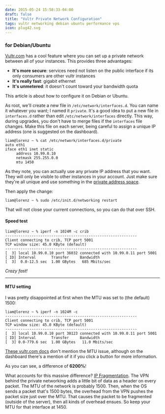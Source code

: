 ```yaml
---
date: 2015-05-24 15:58:33-04:00
draft: false
title: "Vultr Private Network Configuration"
tags: vultr networking debian ubuntu performance vps
icon: plug42.svg
---
```


### for Debian/Ubuntu

[Vultr.com](http://www.vultr.com/?ref=6831514) has a cool feature where you can set up a private network between all of your instances. This provides three advantages:

* **It's more secure**: services need not listen on the public interface if its only consumers are other vultr instances
* **It's really fast**: gigabit ethernet
* **It's unmetered**: it doesn't count toward your bandwidth quota

This article is about how to configure it on Debian or Ubuntu.

<!--more-->

As root, we'll create a new file in `/etc/network/interfaces.d`. You can name it whatever you want; I named it `private`. It's a good idea to put a new file in `interfaces.d` rather than edit `/etc/network/interfaces` directly. This way, during upgrades, you don't have to merge files if the `interfaces` file changes. Make this file on each server, being careful to assign a unique IP address (one is suggested on the dashboard).

```none
liam@lorenz ~ % cat /etc/network/interfaces.d/private
auto eth1
iface eth1 inet static
     address 10.99.0.10
     netmask 255.255.0.0
     mtu 1450
```

As they note, you can actually use any private IP address that you want. They will only be visible to other instances in your account. Just make sure they're all unique and use something in the [private address space](https://www.arin.net/knowledge/address_filters.html).

Then apply the change:

```none
liam@lorenz ~ % sudo /etc/init.d/networking restart
```

That will not close your current connections, so you can do that over SSH.

#### Speed test

```none
liam@lorenz ~ % iperf -n 1024M -c crib                                                                                  ------------------------------------------------------------
Client connecting to crib, TCP port 5001
TCP window size: 45.0 KByte (default)
------------------------------------------------------------
[  3] local 10.99.0.10 port 36032 connected with 10.99.0.11 port 5001
[ ID] Interval       Transfer     Bandwidth
[  3]  0.0-12.5 sec  1.00 GBytes   685 Mbits/sec
```

*Crazy fast!*

<hr>

#### MTU setting

I was pretty disappointed at first when the MTU was set to (the default) 1500:

```none
liam@lorenz ~ % iperf -n 1024M -c
------------------------------------------------------------
Client connecting to crib, TCP port 5001
TCP window size: 45.0 KByte (default)
------------------------------------------------------------
[  3] local 10.99.0.10 port 30123 connected with 10.99.0.11 port 5001
[ ID] Interval       Transfer     Bandwidth
[  3] 0.0-779.6 sec  1.00 GBytes   11.0 Mbits/sec
```

[These vultr.com docs](https://www.vultr.com/docs/configuring-private-network) don't mention the MTU issue, although on the dashboard there's a mention of it if you click a button for more information.

As you can see, a difference of __6200%__!

What accounts for this massive difference?
[IP Fragmentation](http://en.wikipedia.org/wiki/IP_fragmentation). The VPN behind the private networking adds a little bit of data as a header on every packet. The MTU of the network is probably 1500. Then, when the OS sends a packet that's 1500 bytes, the overhead from the VPN pushes the packet size just over the MTU. That causes the packet to be fragmented (outside of the server), then all kinds of overhead ensues. So keep your MTU for that interface at 1450.
